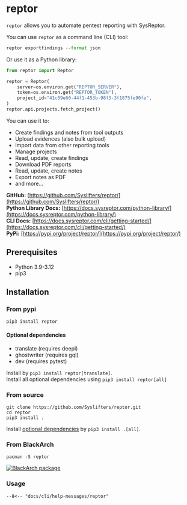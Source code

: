 # reptor
`reptor` allows you to automate pentest reporting with SysReptor.

You can use `reptor` as a command line (CLI) tool:

```python title="Export your findings as json from the CLI"
reptor exportfindings --format json
```

Or use it as a Python library:

```python title="Fetch project in Python script"
from reptor import Reptor

reptor = Reptor(
    server=os.environ.get("REPTOR_SERVER"),
    token=os.environ.get("REPTOR_TOKEN"),
    project_id="41c09e60-44f1-453b-98f3-3f1875fe90fe",
)
reptor.api.projects.fetch_project()
```

You can use it to:

 * Create findings and notes from tool outputs
 * Upload evidences (also bulk upload)
 * Import data from other reporting tools
 * Manage projects
 * Read, update, create findings
 * Download PDF reports
 * Read, update, create notes
 * Export notes as PDF
 * and more...

**GitHub:** [https://github.com/Syslifters/reptor/](https://github.com/Syslifters/reptor/)  
**Python Library Docs:** [https://docs.sysreptor.com/python-library/](https://docs.sysreptor.com/python-library/)   
**CLI Docs:** [https://docs.sysreptor.com/cli/getting-started/](https://docs.sysreptor.com/cli/getting-started/)   
**PyPi:** [https://pypi.org/project/reptor/](https://pypi.org/project/reptor/)   

## Prerequisites

* Python 3.9-3.12
* pip3

## Installation
### From pypi
`pip3 install reptor`

#### Optional dependencies
* translate (requires deepl)
* ghostwriter (requires gql)
* dev (requires pytest)

Install by `pip3 install reptor[translate]`.  
Install all optional dependencies using `pip3 install reptor[all]`

### From source
```
git clone https://github.com/Syslifters/reptor.git
cd reptor
pip3 install .
```

Install [optional dependencies](#optional-dependencies) by `pip3 install .[all]`.

### From BlackArch

```
pacman -S reptor
```

[![BlackArch package](https://repology.org/badge/version-for-repo/blackarch/reptor.svg)](https://repology.org/project/reptor/versions)


### Usage
```
--8<-- "docs/cli/help-messages/reptor"
```
